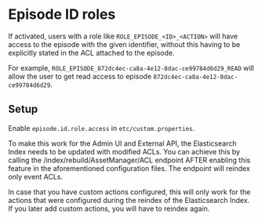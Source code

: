 Episode ID roles
=================================

If activated, users with a role like `ROLE_EPISODE_<ID>_<ACTION>` will have access to the episode with the given
identifier, without this having to be explicitly stated in the ACL attached to the episode.

For example, `ROLE_EPISODE_872dc4ec-ca8a-4e12-8dac-ce99784d6d29_READ` will allow the user to get read access to
episode `872dc4ec-ca8a-4e12-8dac-ce99784d6d29`.

Setup
--------------------

Enable `episode.id.role.access` in `etc/custom.properties`.

To make this work for the Admin UI and External API, the Elasticsearch Index needs to be updated with modified
ACLs. You can achieve this by calling the /index/rebuild/AssetManager/ACL endpoint AFTER enabling this feature
in the aforementioned configuration files.
The endpoint will reindex only event ACLs.

In case that you have custom actions configured, this will only work for the actions that were configured during the
reindex of the Elasticsearch Index. If you later add custom actions, you will have to reindex again.

